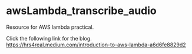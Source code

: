 # awsLambda_transcribe_audio
Resource for AWS lambda practical.

Click the following link for the blog.
https://hrs4real.medium.com/introduction-to-aws-lambda-a6d6fe8829d2
